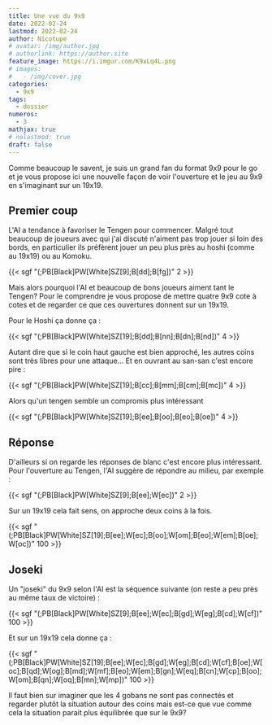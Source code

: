 ```yaml
---
title: Une vue du 9x9
date: 2022-02-24
lastmod: 2022-02-24
author: Nicotupe
# avatar: /img/author.jpg
# authorlink: https://author.site
feature_image: https://i.imgur.com/K9xLq4L.png
# images:
#   - /img/cover.jpg
categories:
  - 9x9
tags:
  - dossier
numeros: 
  - 3
mathjax: true
# nolastmod: true
draft: false
---
```


Comme beaucoup le savent, je suis un grand fan du format 9x9 pour le go et je vous propose ici une nouvelle façon de voir l'ouverture et le jeu au 9x9 en s'imaginant sur un 19x19.

<!--more-->

## Premier coup

L'AI a tendance à favoriser le Tengen pour commencer. Malgré tout beaucoup de joueurs avec qui j'ai discuté n'aiment pas trop jouer si loin des bords, en particulier ils préfèrent jouer un peu plus près au hoshi (comme au 19x19) ou au Komoku.

{{< sgf "(;PB[Black]PW[White]SZ[9];B[dd];B[fg])" 2 >}}

Mais alors pourquoi l'AI et beaucoup de bons joueurs aiment tant le Tengen? Pour le comprendre je vous propose de mettre quatre 9x9 cote à cotes et de regarder ce que ces ouvertures donnent sur un 19x19.

Pour le Hoshi ça donne ça : 

{{< sgf "(;PB[Black]PW[White]SZ[19];B[dd];B[nn];B[dn];B[nd])" 4 >}}

Autant dire que si le coin haut gauche est bien approché, les autres coins sont très libres pour une attaque... Et en ouvrant au san-san c'est encore pire : 

{{< sgf "(;PB[Black]PW[White]SZ[19];B[cc];B[mm];B[cm];B[mc])" 4 >}}

Alors qu'un tengen semble un compromis plus intéressant

{{< sgf "(;PB[Black]PW[White]SZ[19];B[ee];B[oo];B[eo];B[oe])" 4 >}}

## Réponse

D'ailleurs si on regarde les réponses de blanc c'est encore plus intéressant. Pour l'ouverture au Tengen, l'AI suggère de répondre au milieu, par exemple : 

{{< sgf "(;PB[Black]PW[White]SZ[9];B[ee];W[ec])" 2 >}}

Sur un 19x19 cela fait sens, on approche deux coins à la fois.

{{< sgf "(;PB[Black]PW[White]SZ[19];B[ee];W[ec];B[oo];W[om];B[eo];W[em];B[oe];W[oc])" 100 >}}

## Joseki

Un "joseki" du 9x9 selon l'AI est la séquence suivante (on reste a peu près au même taux de victoire) : 

{{< sgf "(;PB[Black]PW[White]SZ[9];B[ee];W[ec];B[gd];W[eg];B[cd];W[cf])" 100 >}}

Et sur un 19x19 cela donne ça : 

{{< sgf "(;PB[Black]PW[White]SZ[19];B[ee];W[ec];B[gd];W[eg];B[cd];W[cf];B[oe];W[oc];B[qd];W[og];B[md];W[mf];B[eo];W[em];B[gn];W[eq];B[cn];W[cp];B[oo];W[om];B[qn];W[oq];B[mn];W[mp])" 100 >}}

Il faut bien sur imaginer que les 4 gobans ne sont pas connectés et regarder plutôt la situation autour des coins mais est-ce que vue comme cela la situation parait plus équilibrée que sur le 9x9?
